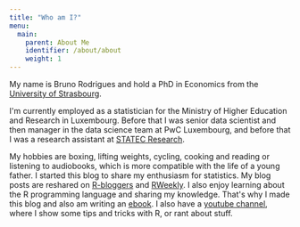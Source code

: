 ```yaml
---
title: "Who am I?"
menu:
  main:
    parent: About Me
    identifier: /about/about
    weight: 1
---
```


My name is Bruno Rodrigues and hold a PhD in Economics from the 
[University of Strasbourg](http://www.unistra.fr).

I'm currently employed as a statistician for the Ministry of Higher Education and Research in 
Luxembourg. Before that I was senior data scientist and then manager in the data science team 
at PwC Luxembourg, and before that I was a research assistant at [STATEC Research](http://www.statistiques.public.lu/en/actors/statec/organisation/red/).

My hobbies are boxing, lifting weights, cycling, cooking and reading or listening to audiobooks, 
which is more compatible with the life of a young father.
I started this blog to share my enthusiasm for statistics. My blog posts are reshared on 
[R-bloggers](https://www.r-bloggers.com/) and [RWeekly](https://rweekly.org/).
I also enjoy learning about the R programming language and sharing my knowledge.
That's why I made this blog and also am writing an [ebook](https://b-rodrigues.github.io/modern_R/).
I also have a [youtube channel](https://www.youtube.com/channel/UCTZXht1RTL2Duc3eU8MYGzQ), 
where I show some tips and tricks with R, or rant about stuff.
